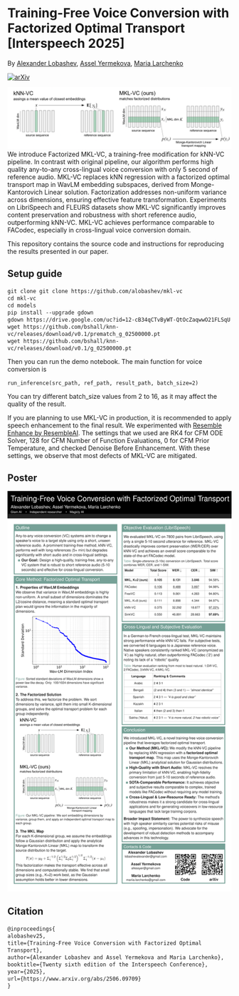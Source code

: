 # Training-Free Voice Conversion with Factorized Optimal Transport [Interspeech 2025]
By [Alexander Lobashev](https://www.linkedin.com/in/alexander-lobashev-45b74b172/), [Assel Yermekova](https://linkedin.com/in/allessyer), [Maria Larchenko](https://www.linkedin.com/in/maria-larchenko-b654a936b/)

[![arXiv](https://img.shields.io/badge/Paper-arXiv-red.svg)](https://www.arxiv.org/abs/2506.09709)

![graphical_abstract](./images/MKL-VC-github.png) 
We introduce Factorized MKL-VC, a training-free modification for kNN-VC pipeline. In contrast with original pipeline, our algorithm performs high quality any-to-any cross-lingual voice conversion with only 5 second of reference audio. MKL-VC replaces kNN regression with a factorized optimal transport map in WavLM embedding subspaces, derived from Monge-Kantorovich Linear solution. Factorization addresses non-uniform variance across dimensions, ensuring effective feature transformation. Experiments on LibriSpeech and FLEURS datasets show MKL-VC significantly improves content preservation and robustness with short reference audio, outperforming kNN-VC. MKL-VC achieves performance comparable to FACodec, especially in cross-lingual voice conversion domain.

This repository contains the source code and instructions for reproducing the results presented in our paper.

## Setup guide

```
git clone git clone https://github.com/alobashev/mkl-vc
cd mkl-vc
cd models
pip install --upgrade gdown
gdown https://drive.google.com/uc?id=12-cB34qCTvByWT-QtOcZaqwwO21FLSqU
wget https://github.com/bshall/knn-vc/releases/download/v0.1/prematch_g_02500000.pt
wget https://github.com/bshall/knn-vc/releases/download/v0.1/g_02500000.pt
```
Then you can run the demo notebook. The main function for voice conversion is
```
run_inference(src_path, ref_path, result_path, batch_size=2)
```
You can try different batch_size values from 2 to 16, as it may affect the quality of the result.

If you are planning to use MKL-VC in production, it is recommended to apply speech enhancement to the final result.
We experimented with  [Resemble Enhance by ResembleAI](https://huggingface.co/spaces/ResembleAI/resemble-enhance).
The settings that we used are RK4 for CFM ODE Solver, 128 for CFM Number of Function Evaluations, 0 for CFM Prior Temperature, and checked Denoise Before Enhancement.
With these settings, we observe that most defects of MKL-VC are mitigated.

## Poster
![Interspeech 2025 poster](./images/Interspeech_2025_poster_MKL_VC-6-1.png) 

## Citation
```
@inproceedings{
alobashev25,
title={Training-Free Voice Conversion with Factorized Optimal Transport},
author={Alexander Lobashev and Assel Yermekova and Maria Larchenko},
booktitle={Twenty sixth edition of the Interspeech Conference},
year={2025},
url={https://www.arxiv.org/abs/2506.09709}
}
```



